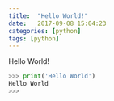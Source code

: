 ```yaml
---
title:  "Hello World!"
date:   2017-09-08 15:04:23
categories: [python]
tags: [python]
---
```

Hello World! 

``` python
>>> print('Hello World')
Hello World
>>>
```
